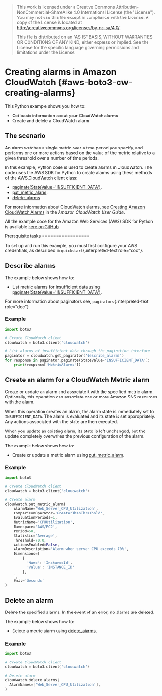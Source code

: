 > This work is licensed under a Creative Commons
> Attribution-NonCommercial-ShareAlike 4.0 International License (the
> \"License\"). You may not use this file except in compliance with the
> License. A copy of the License is located at
> <http://creativecommons.org/licenses/by-nc-sa/4.0/>.
>
> This file is distributed on an \"AS IS\" BASIS, WITHOUT WARRANTIES OR
> CONDITIONS OF ANY KIND, either express or implied. See the License for
> the specific language governing permissions and limitations under the
> License.

# Creating alarms in Amazon CloudWatch {#aws-boto3-cw-creating-alarms}

This Python example shows you how to:

-   Get basic information about your CloudWatch alarms
-   Create and delete a CloudWatch alarm

## The scenario

An alarm watches a single metric over a time period you specify, and
performs one or more actions based on the value of the metric relative
to a given threshold over a number of time periods.

In this example, Python code is used to create alarms in CloudWatch. The
code uses the AWS SDK for Python to create alarms using these methods of
the AWS.CloudWatch client class:

-   [paginate(StateValue=\'INSUFFICIENT_DATA\')](https://boto3.amazonaws.com/v1/documentation/api/latest/reference/services/cloudwatch.html#CloudWatch.Client.paginate).
-   [put_metric_alarm](https://boto3.amazonaws.com/v1/documentation/api/latest/reference/services/cloudwatch.html#CloudWatch.Client.put_metric_alarm).
-   [delete_alarms](https://boto3.amazonaws.com/v1/documentation/api/latest/reference/services/cloudwatch.html#CloudWatch.Client.delete_alarms).

For more information about CloudWatch alarms, see [Creating Amazon
CloudWatch
Alarms](http://docs.aws.amazon.com/AmazonCloudWatch/latest/monitoring/AlarmThatSendsEmail.html)
in the *Amazon CloudWatch User Guide*.

All the example code for the Amazon Web Services (AWS) SDK for Python is
available [here on
GitHub](https://github.com/awsdocs/aws-doc-sdk-examples/tree/master/python/example_code).

Prerequisite tasks =================

To set up and run this example, you must first configure your AWS
credentials, as described in `quickstart`{.interpreted-text role="doc"}.

## Describe alarms

The example below shows how to:

-   List metric alarms for insufficient data using
    [paginate(StateValue=\'INSUFFICIENT_DATA\')](https://boto3.amazonaws.com/v1/documentation/api/latest/reference/services/cloudwatch.html#CloudWatch.Client.paginate).

For more information about paginators see,
`paginators`{.interpreted-text role="doc"}

### Example

``` python
import boto3

# Create CloudWatch client
cloudwatch = boto3.client('cloudwatch')

# List alarms of insufficient data through the pagination interface
paginator = cloudwatch.get_paginator('describe_alarms')
for response in paginator.paginate(StateValue='INSUFFICIENT_DATA'):
    print(response['MetricAlarms'])
```

## Create an alarm for a CloudWatch Metric alarm

Create or update an alarm and associate it with the specified metric
alarm. Optionally, this operation can associate one or more Amazon SNS
resources with the alarm.

When this operation creates an alarm, the alarm state is immediately set
to `INSUFFICIENT_DATA`. The alarm is evaluated and its state is set
appropriately. Any actions associated with the state are then executed.

When you update an existing alarm, its state is left unchanged, but the
update completely overwrites the previous configuration of the alarm.

The example below shows how to:

-   Create or update a metric alarm using
    [put_metric_alarm](https://boto3.amazonaws.com/v1/documentation/api/latest/reference/services/cloudwatch.html#CloudWatch.Client.put_metric_alarm).

### Example

``` python
import boto3

# Create CloudWatch client
cloudwatch = boto3.client('cloudwatch')

# Create alarm
cloudwatch.put_metric_alarm(
    AlarmName='Web_Server_CPU_Utilization',
    ComparisonOperator='GreaterThanThreshold',
    EvaluationPeriods=1,
    MetricName='CPUUtilization',
    Namespace='AWS/EC2',
    Period=60,
    Statistic='Average',
    Threshold=70.0,
    ActionsEnabled=False,
    AlarmDescription='Alarm when server CPU exceeds 70%',
    Dimensions=[
        {
          'Name': 'InstanceId',
          'Value': 'INSTANCE_ID'
        },
    ],
    Unit='Seconds'
)
```

## Delete an alarm

Delete the specified alarms. In the event of an error, no alarms are
deleted.

The example below shows how to:

-   Delete a metric alarm using
    [delete_alarms](https://boto3.amazonaws.com/v1/documentation/api/latest/reference/services/cloudwatch.html#CloudWatch.Client.delete_alarms).

### Example

``` python
import boto3

# Create CloudWatch client
cloudwatch = boto3.client('cloudwatch')

# Delete alarm
cloudwatch.delete_alarms(
  AlarmNames=['Web_Server_CPU_Utilization'],
)
```
